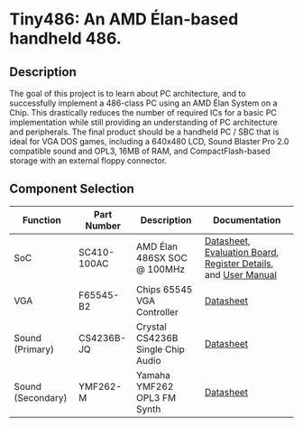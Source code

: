 Tiny486:  An AMD Élan-based handheld 486.
===

Description
---

The goal of this project is to learn about PC architecture, and to successfully implement a 486-class PC using an AMD Élan System on a Chip.  This drastically reduces the number of required ICs for a basic PC implementation while still providing an understanding of PC architecture and peripherals.  The final product should be a handheld PC / SBC that is ideal for VGA DOS games, including a 640x480 LCD, Sound Blaster Pro 2.0 compatible sound and OPL3, 16MB of RAM, and CompactFlash-based storage with an external floppy connector.

Component Selection
---

| Function | Part Number | Description | Documentation |
|----------|-------------|-------------|-----------|
| SoC | SC410-100AC | AMD Élan 486SX SOC @ 100MHz | [Datasheet](https://raw.githubusercontent.com/Ilikemining1/Tiny486/main/Datasheets/21028.pdf), [Evaluation Board](https://raw.githubusercontent.com/Ilikemining1/Tiny486/main/Datasheets/21906.pdf), [Register Details](https://raw.githubusercontent.com/Ilikemining1/Tiny486/main/Datasheets/21032.pdf), and [User Manual](https://raw.githubusercontent.com/Ilikemining1/Tiny486/main/Datasheets/21030.pdf) |
| VGA | F65545-B2 | Chips 65545 VGA Controller | [Datasheet](https://raw.githubusercontent.com/Ilikemining1/Tiny486/main/Datasheets/f65545.pdf) |
| Sound (Primary) | CS4236B-JQ | Crystal CS4236B Single Chip Audio | [Datasheet](https://raw.githubusercontent.com/Ilikemining1/Tiny486/main/Datasheets/cs4236b.pdf) |
| Sound (Secondary) | YMF262-M | Yamaha YMF262 OPL3 FM Synth | [Datasheet](https://raw.githubusercontent.com/Ilikemining1/Tiny486/main/Datasheets/ymf262.pdf) |
